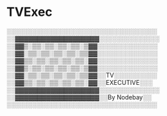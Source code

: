 # TVExec

░░░░░░░░░░░░░░░░░░░░░░░░░░░░░░░░░░░
░░▓▓▓▓▓▓▓▓▓▓▓▓▓▓▓▓▓▓▓░░░░░░░░░░░░░░
░░▓▓▒░▒▒░▒▒░▒▒░▒▒░▒▓▓░░░░░░░░░░░░░░
░░▓▓░▒▒░▒▒░▒▒░▒▒░▒▒▓▓░░░░░░░░░░░░░░
░░▓▓▒▒░▒▒░▒▒░▒▒░▒▒░▓▓░░░░░░░░░░░░░░
░░▓▓▒░▒▒░▒▒░▒▒░▒▒░▒▓▓░░░░░░░░░░░░░░
░░▓▓░▒▒░▒▒░▒▒░▒▒░▒▒▓▓░░TV░░░░░░░░░░
░░▓▓▒▒░▒▒░▒▒░▒▒░▒▒░▓▓░░EXECUTIVE░░░
░░▓▓▓▓▓▓▓▓▓▓▓▓▓▓▓▓▓▓▓░░░░░░░░░░░░░░
░░▓▓▓▓▓▓▓▓▓▓▓▓▓▓▓▓▓▓▓░░By Nodebay░░
░░░░░░░░░░░░░░░░░░░░░░░░░░░░░░░░░░░
